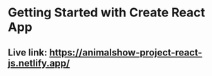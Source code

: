 # Getting Started with Create React App

## Live link: https://animalshow-project-react-js.netlify.app/
